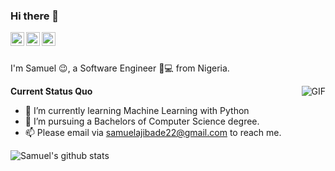### Hi there 👋

<a href="https://www.linkedin.com/in/ajibsbaba/">
  <img align="left" alt="LinkedIn" width="22px" src="https://cdn.jsdelivr.net/npm/simple-icons@3.1.0/icons/linkedin.svg" />
</a>
<a href="samuelajibade22@gmail.com">
  <img align="left" alt="'Gmail" width="22px" src="https://cdn.jsdelivr.net/npm/simple-icons@3.1.0/icons/gmail.svg" />
</a>
<a href="https://www.kaggle.com/ajibsbaba">
  <img align="left" alt="Kaggle" width="22px" src="https://cdn.jsdelivr.net/npm/simple-icons@3.1.0/icons/kaggle.svg" />
</a>

<br />
<br />

I'm Samuel 😉, a Software Engineer 👨💻 from Nigeria.

  <img align="right" alt="GIF" src="https://media.giphy.com/media/iIqmM5tTjmpOB9mpbn/giphy.gif" />

**Current Status Quo**

- 🌱 I’m currently learning Machine Learning with Python
- 💼 I’m pursuing a Bachelors of Computer Science degree.
- 📫 Please email via samuelajibade22@gmail.com to reach me.


![Samuel's github stats](https://github-readme-stats.vercel.app/api?username=AjibsBaba&show_icons=true&hide_border=true)

